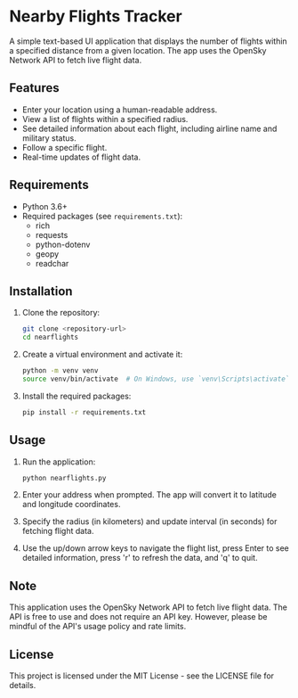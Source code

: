 # Nearby Flights Tracker

A simple text-based UI application that displays the number of flights within a specified distance from a given location. The app uses the OpenSky Network API to fetch live flight data.

## Features

- Enter your location using a human-readable address.
- View a list of flights within a specified radius.
- See detailed information about each flight, including airline name and military status.
- Follow a specific flight.
- Real-time updates of flight data.

## Requirements

- Python 3.6+
- Required packages (see `requirements.txt`):
  - rich
  - requests
  - python-dotenv
  - geopy
  - readchar

## Installation

1. Clone the repository:
   ```bash
   git clone <repository-url>
   cd nearflights
   ```

2. Create a virtual environment and activate it:
   ```bash
   python -m venv venv
   source venv/bin/activate  # On Windows, use `venv\Scripts\activate`
   ```

3. Install the required packages:
   ```bash
   pip install -r requirements.txt
   ```

## Usage

1. Run the application:
   ```bash
   python nearflights.py
   ```

2. Enter your address when prompted. The app will convert it to latitude and longitude coordinates.

3. Specify the radius (in kilometers) and update interval (in seconds) for fetching flight data.

4. Use the up/down arrow keys to navigate the flight list, press Enter to see detailed information, press 'r' to refresh the data, and 'q' to quit.

## Note

This application uses the OpenSky Network API to fetch live flight data. The API is free to use and does not require an API key. However, please be mindful of the API's usage policy and rate limits.

## License

This project is licensed under the MIT License - see the LICENSE file for details. 